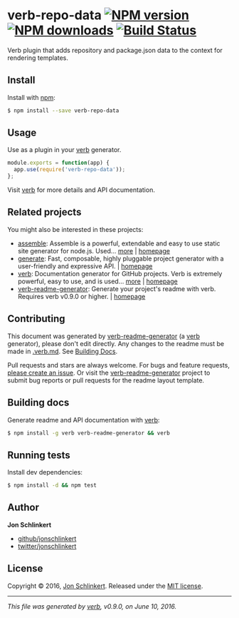 # verb-repo-data [![NPM version](https://img.shields.io/npm/v/verb-repo-data.svg?style=flat)](https://www.npmjs.com/package/verb-repo-data) [![NPM downloads](https://img.shields.io/npm/dm/verb-repo-data.svg?style=flat)](https://npmjs.org/package/verb-repo-data) [![Build Status](https://img.shields.io/travis/verbose/verb-repo-data.svg?style=flat)](https://travis-ci.org/verbose/verb-repo-data)

Verb plugin that adds repository and package.json data to the context for rendering templates.

## Install

Install with [npm](https://www.npmjs.com/):

```sh
$ npm install --save verb-repo-data
```

## Usage

Use as a plugin in your [verb](https://github.com/verbose/verb) generator.

```js
module.exports = function(app) {
  app.use(require('verb-repo-data'));
};
```

Visit [verb](https://github.com/verbose/verb) for more details and API documentation.

## Related projects

You might also be interested in these projects:

* [assemble](https://www.npmjs.com/package/assemble): Assemble is a powerful, extendable and easy to use static site generator for node.js. Used… [more](https://github.com/assemble/assemble) | [homepage](https://github.com/assemble/assemble "Assemble is a powerful, extendable and easy to use static site generator for node.js. Used by thousands of projects for much more than building websites, Assemble is also used for creating themes, scaffolds, boilerplates, e-books, UI components, API docum")
* [generate](https://www.npmjs.com/package/generate): Fast, composable, highly pluggable project generator with a user-friendly and expressive API. | [homepage](https://github.com/generate/generate "Fast, composable, highly pluggable project generator with a user-friendly and expressive API.")
* [verb](https://www.npmjs.com/package/verb): Documentation generator for GitHub projects. Verb is extremely powerful, easy to use, and is used… [more](https://github.com/verbose/verb) | [homepage](https://github.com/verbose/verb "Documentation generator for GitHub projects. Verb is extremely powerful, easy to use, and is used on hundreds of projects of all sizes to generate everything from API docs to readmes.")
* [verb-readme-generator](https://www.npmjs.com/package/verb-readme-generator): Generate your project's readme with verb. Requires verb v0.9.0 or higher. | [homepage](https://github.com/verbose/verb-readme-generator "Generate your project's readme with verb. Requires verb v0.9.0 or higher.")

## Contributing

This document was generated by [verb-readme-generator](https://github.com/verbose/verb-readme-generator) (a [verb](https://github.com/verbose/verb) generator), please don't edit directly. Any changes to the readme must be made in [.verb.md](.verb.md). See [Building Docs](#building-docs).

Pull requests and stars are always welcome. For bugs and feature requests, [please create an issue](../../issues/new). Or visit the [verb-readme-generator](https://github.com/verbose/verb-readme-generator) project to submit bug reports or pull requests for the readme layout template.

## Building docs

Generate readme and API documentation with [verb](https://github.com/verbose/verb):

```sh
$ npm install -g verb verb-readme-generator && verb
```

## Running tests

Install dev dependencies:

```sh
$ npm install -d && npm test
```

## Author

**Jon Schlinkert**

* [github/jonschlinkert](https://github.com/jonschlinkert)
* [twitter/jonschlinkert](http://twitter.com/jonschlinkert)

## License

Copyright © 2016, [Jon Schlinkert](https://github.com/jonschlinkert).
Released under the [MIT license](https://github.com/verbose/verb-repo-data/blob/master/LICENSE).

***

_This file was generated by [verb](https://github.com/verbose/verb), v0.9.0, on June 10, 2016._
